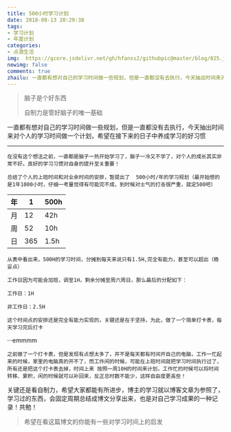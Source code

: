 ```yaml
---
title: 500小时学习计划
date: 2018-08-13 20:29:38
tags: 
- 学习计划
- 年度计划
categories: 
- 点滴生活
img:  https://gcore.jsdelivr.net/gh/hfanss2/githubpic@master/blog/025.jpg
newimg: false
comments: true
zhailu: 一直都有想对自己的学习时间做一些规划，但是一直都没有去执行，今天抽出时间来对个人的学习时间做一个计划，希望在接下来的日子中养成
---
```


> 脑子是个好东西
>
> 自制力是管好脑子的唯一基础

一直都有想对自己的学习时间做一些规划，但是一直都没有去执行，今天抽出时间来对个人的学习时间做一个计划，希望在接下来的日子中养成学习的好习惯

------

`在没有这个想法之前，一直都是脑子一热开始学习了，脑子一冷又不学了，对个人的成长其实非常不好。良好的学习习惯对自身的提升至关重要！`

`总结了个人的上班时间和对业余时间的安排，暂提出了  500小时/年的学习规划（最开始想的是1年1000小时，仔细一考量觉得有可能完不成，到时候对士气的打击很严重，就定500吧）`

| 年   | 1    | 500h |
| ---- | ---- | ---- |
| 月   | 12   | 42h  |
| 周   | 52   | 10h  |
| 日   | 365  | 1.5h |

`从表中看出来，500H的学习时间，分摊到每天来说只有1.5H,完全有能力，甚至可以超出（稳妥点）`

`工作日因为可能会加班，调至1H，剩余分摊至周六周日，那么最后的分配如下：`

`工作日：1H`

`非工作日：2.5H`

`这个时间点的安排还是完全有能力实现的，关键还是在于坚持，为此，做了一个简单打卡表，每天学习完后打卡`

···emmmm

`之前做了一个打卡表，但是发现有点想太多了，并不是每天都有时间开自己的电脑，工作一忙起来的时候，家里的电脑真的开不了，而工作闲的时候，可能在上班时间就把学习时间执行过了，所有还是把这个打卡表去掉，时间上来 按照一周10H的时间来计划，工作忙的时候可以将时间转移、累积，闲的时候就可以补回来，反正总时数不能少，这样自由度更高些！`

关键还是看自制力，希望大家都能有所进步，博主的学习就以博客文章为参照了，学习过的东西，会固定周期总结成博文分享出来，也是对自己学习成果的一种记录！共勉！

> 希望在看这篇博文的你能有一些对学习时间上的启发